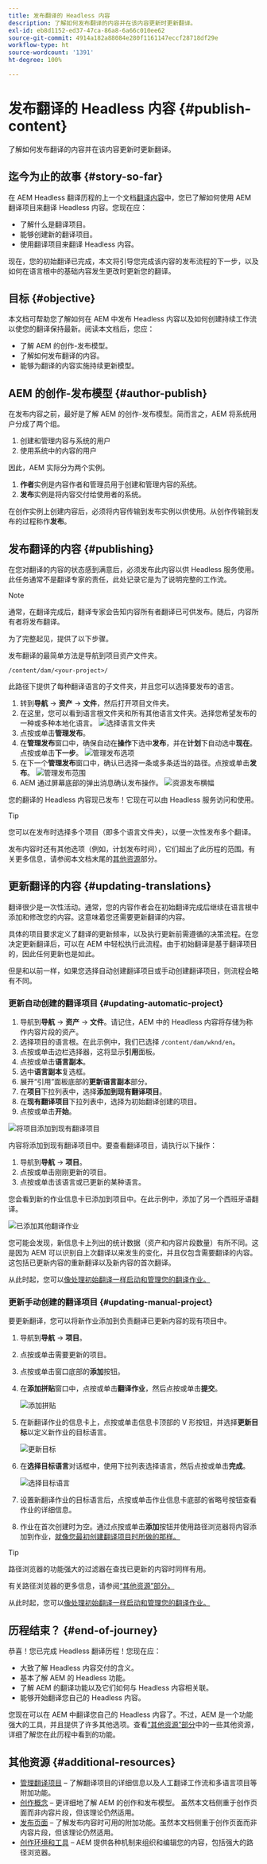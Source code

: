 ```yaml
---
title: 发布翻译的 Headless 内容
description: 了解如何发布翻译的内容并在该内容更新时更新翻译。
exl-id: eb8d1152-ed37-47ca-86a8-6a66c010ee62
source-git-commit: 4914a182a88084e280f1161147eccf28718df29e
workflow-type: ht
source-wordcount: '1391'
ht-degree: 100%

---
```


# 发布翻译的 Headless 内容 {#publish-content}

了解如何发布翻译的内容并在该内容更新时更新翻译。

## 迄今为止的故事 {#story-so-far}

在 AEM Headless 翻译历程的上一个文档[翻译内容](configure-connector.md)中，您已了解如何使用 AEM 翻译项目来翻译 Headless 内容。您现在应：

* 了解什么是翻译项目。
* 能够创建新的翻译项目。
* 使用翻译项目来翻译 Headless 内容。

现在，您的初始翻译已完成，本文将引导您完成该内容的发布流程的下一步，以及如何在语言根中的基础内容发生更改时更新您的翻译。

## 目标 {#objective}

本文档可帮助您了解如何在 AEM 中发布 Headless 内容以及如何创建持续工作流以使您的翻译保持最新。阅读本文档后，您应：

* 了解 AEM 的创作-发布模型。
* 了解如何发布翻译的内容。
* 能够为翻译的内容实施持续更新模型。

## AEM 的创作-发布模型 {#author-publish}

在发布内容之前，最好是了解 AEM 的创作-发布模型。简而言之，AEM 将系统用户分成了两个组。

1. 创建和管理内容与系统的用户
1. 使用系统中的内容的用户

因此，AEM 实际分为两个实例。

1. **作者**&#x200B;实例是内容作者和管理员用于创建和管理内容的系统。
1. **发布**&#x200B;实例是将内容交付给使用者的系统。

在创作实例上创建内容后，必须将内容传输到发布实例以供使用。从创作传输到发布的过程称作&#x200B;**发布**。

## 发布翻译的内容 {#publishing}

在您对翻译的内容的状态感到满意后，必须发布此内容以供 Headless 服务使用。此任务通常不是翻译专家的责任，此处记录它是为了说明完整的工作流。

>[!NOTE]
>
>通常，在翻译完成后，翻译专家会告知内容所有者翻译已可供发布。随后，内容所有者将发布翻译。
>
>为了完整起见，提供了以下步骤。

发布翻译的最简单方法是导航到项目资产文件夹。

```text
/content/dam/<your-project>/
```

此路径下提供了每种翻译语言的子文件夹，并且您可以选择要发布的语言。

1. 转到&#x200B;**导航** -> **资产** -> **文件**，然后打开项目文件夹。
1. 在这里，您可以看到语言根文件夹和所有其他语言文件夹。选择您希望发布的一种或多种本地化语言。
   ![选择语言文件夹](assets/select-language-folder.png)
1. 点按或单击&#x200B;**管理发布**。
1. 在&#x200B;**管理发布**&#x200B;窗口中，确保自动在&#x200B;**操作**&#x200B;下选中&#x200B;**发布**，并在&#x200B;**计划**&#x200B;下自动选中&#x200B;**现在**。点按或单击&#x200B;**下一步**。
   ![管理发布选项](assets/manage-publication-options.png)
1. 在下一个&#x200B;**管理发布**&#x200B;窗口中，确认已选择一条或多条适当的路径。点按或单击&#x200B;**发布**。
   ![管理发布范围](assets/manage-publication-scope.png)
1. AEM 通过屏幕底部的弹出消息确认发布操作。
   ![资源发布横幅](assets/resources-published-message.png)

您的翻译的 Headless 内容现已发布！它现在可以由 Headless 服务访问和使用。

>[!TIP]
>
>您可以在发布时选择多个项目（即多个语言文件夹），以便一次性发布多个翻译。

发布内容时还有其他选项（例如，计划发布时间），它们超出了此历程的范围。有关更多信息，请参阅本文档末尾的[其他资源](#additional-resources)部分。

## 更新翻译的内容 {#updating-translations}

翻译很少是一次性活动。通常，您的内容作者会在初始翻译完成后继续在语言根中添加和修改您的内容。这意味着您还需要更新翻译的内容。

具体的项目要求定义了翻译的更新频率，以及执行更新前需遵循的决策流程。在您决定更新翻译后，可以在 AEM 中轻松执行此流程。由于初始翻译是基于翻译项目的，因此任何更新也是如此。

但是和以前一样，如果您选择自动创建翻译项目或手动创建翻译项目，则流程会略有不同。

### 更新自动创建的翻译项目 {#updating-automatic-project}

1. 导航到&#x200B;**导航** -> **资产** -> **文件**。请记住，AEM 中的 Headless 内容将存储为称作内容片段的资产。
1. 选择项目的语言根。在此示例中，我们已选择 `/content/dam/wknd/en`。
1. 点按或单击边栏选择器，这将显示&#x200B;**引用**&#x200B;面板。
1. 点按或单击&#x200B;**语言副本**。
1. 选中&#x200B;**语言副本**&#x200B;复选框。
1. 展开“引用”面板底部的&#x200B;**更新语言副本**&#x200B;部分。
1. 在&#x200B;**项目**&#x200B;下拉列表中，选择&#x200B;**添加到现有翻译项目**。
1. 在&#x200B;**现有翻译项目**&#x200B;下拉列表中，选择为初始翻译创建的项目。
1. 点按或单击&#x200B;**开始**。

![将项目添加到现有翻译项目](assets/add-to-existing-project.png)

内容将添加到现有翻译项目中。要查看翻译项目，请执行以下操作：

1. 导航到&#x200B;**导航** -> **项目**。
1. 点按或单击刚刚更新的项目。
1. 点按或单击该语言或已更新的某种语言。

您会看到新的作业信息卡已添加到项目中。在此示例中，添加了另一个西班牙语翻译。

![已添加其他翻译作业](assets/additional-translation-job.png)

您可能会发现，新信息卡上列出的统计数据（资产和内容片段数量）有所不同。这是因为 AEM 可以识别自上次翻译以来发生的变化，并且仅包含需要翻译的内容。这包括已更新内容的重新翻译以及新内容的首次翻译。

从此时起，您可以[像处理初始翻译一样启动和管理您的翻译作业。](translate-content.md#using-translation-project)

### 更新手动创建的翻译项目 {#updating-manual-project}

要更新翻译，您可以将新作业添加到负责翻译已更新内容的现有项目中。

1. 导航到&#x200B;**导航** -> **项目**。
1. 点按或单击需要更新的项目。
1. 点按或单击窗口底部的&#x200B;**添加**&#x200B;按钮。
1. 在&#x200B;**添加拼贴**&#x200B;窗口中，点按或单击&#x200B;**翻译作业**，然后点按或单击&#x200B;**提交**。

   ![添加拼贴](assets/add-translation-job-tile.png)

1. 在新翻译作业的信息卡上，点按或单击信息卡顶部的 V 形按钮，并选择&#x200B;**更新目标**&#x200B;以定义新作业的目标语言。

   ![更新目标](assets/update-target.png)

1. 在&#x200B;**选择目标语言**&#x200B;对话框中，使用下拉列表选择语言，然后点按或单击&#x200B;**完成**。

   ![选择目标语言](assets/select-target-language.png)

1. 设置新翻译作业的目标语言后，点按或单击作业信息卡底部的省略号按钮查看作业的详细信息。
1. 作业在首次创建时为空。通过点按或单击&#x200B;**添加**&#x200B;按钮并使用路径浏览器将内容添加到作业，[就像您最初创建翻译项目时所做的那样。](translate-content.md##manually-creating)

>[!TIP]
>
>路径浏览器的功能强大的过滤器在查找已更新的内容时同样有用。
>
>有关路径浏览器的更多信息，请参阅[“其他资源”部分。](#additional-resources)

从此时起，您可以[像处理初始翻译一样启动和管理您的翻译作业。](translate-content.md#using-translation-project)

## 历程结束？ {#end-of-journey}

恭喜！您已完成 Headless 翻译历程！您现在应：

* 大致了解 Headless 内容交付的含义。
* 基本了解 AEM 的 Headless 功能。
* 了解 AEM 的翻译功能以及它们如何与 Headless 内容相关联。
* 能够开始翻译您自己的 Headless 内容。

您现在可以在 AEM 中翻译您自己的 Headless 内容了。不过，AEM 是一个功能强大的工具，并且提供了许多其他选项。查看[“其他资源”部分](#additional-resources)中的一些其他资源，详细了解您在此历程中看到的功能。

## 其他资源 {#additional-resources}

* [管理翻译项目](/help/sites-cloud/administering/translation/managing-projects.md) – 了解翻译项目的详细信息以及人工翻译工作流和多语言项目等附加功能。
* [创作概念](/help/sites-cloud/authoring/getting-started/concepts.md) – 更详细地了解 AEM 的创作和发布模型。 虽然本文档侧重于创作页面而非内容片段，但该理论仍然适用。
* [发布页面](/help/sites-cloud/authoring/fundamentals/publishing-pages.md) – 了解发布内容时可用的附加功能。虽然本文档侧重于创作页面而非内容片段，但该理论仍然适用。
* [创作环境和工具](/help/sites-cloud/authoring/fundamentals/environment-tools.md##path-selection) – AEM 提供各种机制来组织和编辑您的内容，包括强大的路径浏览器。
